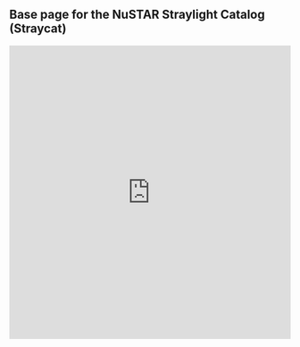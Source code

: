 ## Base page for the NuSTAR Straylight Catalog (Straycat)


<iframe id="igraph" scrolling="no" style="border:none;" seamless="seamless" src="https://github.com/bwgref/straycats/blob/master/web_resources/straycat_galactic.html" height="525" width="100%"></iframe>
